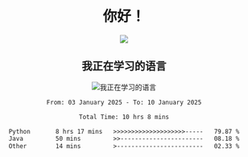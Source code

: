 <div align="center">
<h1>你好！</h1>
  
<a href="https://github.com/ikun0014">
    <img align="center" src="https://github-readme-stats-sigma-five.vercel.app/api?username=ikun0014&include_all_commits=true&show_icons=true&count_private=true&locale=cn&bg_color=0,EC6C6C,FFD479,FFFC79,73FA79,73FDFF,D783FF" />
  </a>
</div>

<div align="center">
<h2>我正在学习的语言</h2>
  
![我正在学习的语言](https://skillicons.dev/icons?i=python,nodejs,vue,html)

</div>

<div align="center">
<!--START_SECTION:waka-->

```txt
From: 03 January 2025 - To: 10 January 2025

Total Time: 10 hrs 8 mins

Python       8 hrs 17 mins   >>>>>>>>>>>>>>>>>>>>-----   79.87 %
Java         50 mins         >>-----------------------   08.18 %
Other        14 mins         >------------------------   02.33 %
```

<!--END_SECTION:waka-->

</div>

